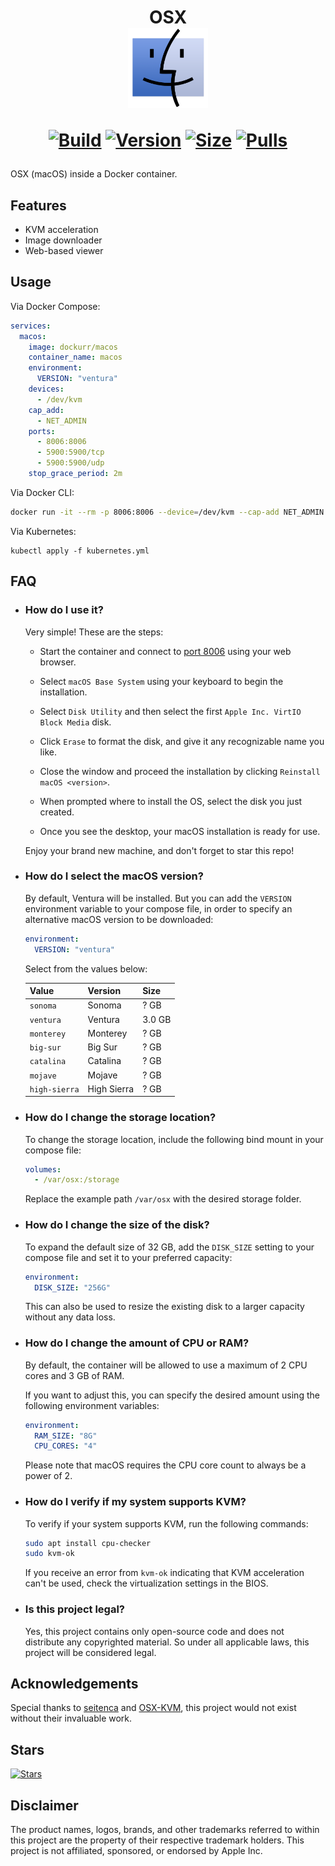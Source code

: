 <h1 align="center">OSX<br />
<div align="center">
<a href="https://github.com/dockur/macos/"><img src="https://github.com/dockur/macos/raw/master/.github/logo.png" title="Logo" style="max-width:100%;" width="128" /></a>
</div>
<div align="center">

[![Build]][build_url]
[![Version]][tag_url]
[![Size]][tag_url]
[![Pulls]][hub_url]

</div></h1>

OSX (macOS) inside a Docker container.

## Features

 - KVM acceleration
 - Image downloader
 - Web-based viewer

## Usage

Via Docker Compose:

```yaml
services:
  macos:
    image: dockurr/macos
    container_name: macos
    environment:
      VERSION: "ventura"
    devices:
      - /dev/kvm
    cap_add:
      - NET_ADMIN
    ports:
      - 8006:8006
      - 5900:5900/tcp
      - 5900:5900/udp
    stop_grace_period: 2m
```

Via Docker CLI:

```bash
docker run -it --rm -p 8006:8006 --device=/dev/kvm --cap-add NET_ADMIN --stop-timeout 120 dockurr/macos
```

Via Kubernetes:

```shell
kubectl apply -f kubernetes.yml
```

## FAQ

* ### How do I use it?

  Very simple! These are the steps:
  
  - Start the container and connect to [port 8006](http://localhost:8006) using your web browser.

  - Select `macOS Base System` using your keyboard to begin the installation.

  - Select `Disk Utility` and then select the first `Apple Inc. VirtIO Block Media` disk.

  - Click `Erase` to format the disk, and give it any recognizable name you like.

  - Close the window and proceed the installation by clicking `Reinstall macOS <version>`.
  
  - When prompted where to install the OS, select the disk you just created.

  - Once you see the desktop, your macOS installation is ready for use.
  
  Enjoy your brand new machine, and don't forget to star this repo!

* ### How do I select the macOS version?

  By default, Ventura will be installed. But you can add the `VERSION` environment variable to your compose file, in order to specify an alternative macOS version to be downloaded:

  ```yaml
  environment:
    VERSION: "ventura"
  ```

  Select from the values below:
  
  |   **Value**   | **Version**        | **Size** |
  |----|-----|----|
  | `sonoma`      | Sonoma             | ? GB     |
  | `ventura`     | Ventura            | 3.0 GB   |
  | `monterey`    | Monterey           | ? GB     |
  | `big-sur`     | Big Sur            | ? GB     |
  | `catalina`    | Catalina           | ? GB     |
  | `mojave`      | Mojave             | ? GB     |
  | `high-sierra` | High Sierra        | ? GB     |

* ### How do I change the storage location?

  To change the storage location, include the following bind mount in your compose file:

  ```yaml
  volumes:
    - /var/osx:/storage
  ```

  Replace the example path `/var/osx` with the desired storage folder.

* ### How do I change the size of the disk?

  To expand the default size of 32 GB, add the `DISK_SIZE` setting to your compose file and set it to your preferred capacity:

  ```yaml
  environment:
    DISK_SIZE: "256G"
  ```
  
  This can also be used to resize the existing disk to a larger capacity without any data loss.

* ### How do I change the amount of CPU or RAM?

  By default, the container will be allowed to use a maximum of 2 CPU cores and 3 GB of RAM.

  If you want to adjust this, you can specify the desired amount using the following environment variables:

  ```yaml
  environment:
    RAM_SIZE: "8G"
    CPU_CORES: "4"
  ```

  Please note that macOS requires the CPU core count to always be a power of 2.
 
* ### How do I verify if my system supports KVM?
  
  To verify if your system supports KVM, run the following commands:

  ```bash
  sudo apt install cpu-checker
  sudo kvm-ok
  ```

  If you receive an error from `kvm-ok` indicating that KVM acceleration can't be used, check the virtualization settings in the BIOS.

* ### Is this project legal?

  Yes, this project contains only open-source code and does not distribute any copyrighted material. So under all applicable laws, this project will be considered legal.

 ## Acknowledgements

Special thanks to [seitenca](https://github.com/seitenca) and [OSX-KVM](https://github.com/kholia/OSX-KVM), this project would not exist without their invaluable work.

## Stars
[![Stars](https://starchart.cc/dockur/macos.svg?variant=adaptive)](https://starchart.cc/dockur/macos)

## Disclaimer

The product names, logos, brands, and other trademarks referred to within this project are the property of their respective trademark holders. This project is not affiliated, sponsored, or endorsed by Apple Inc.

[build_url]: https://github.com/dockur/macos/
[hub_url]: https://hub.docker.com/r/dockurr/macos/
[tag_url]: https://hub.docker.com/r/dockurr/macos/tags

[Build]: https://github.com/dockur/macos/actions/workflows/build.yml/badge.svg
[Size]: https://img.shields.io/docker/image-size/dockurr/macos/latest?color=066da5&label=size
[Pulls]: https://img.shields.io/docker/pulls/dockurr/macos.svg?style=flat&label=pulls&logo=docker
[Version]: https://img.shields.io/docker/v/dockurr/macos/latest?arch=amd64&sort=semver&color=066da5
